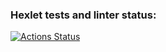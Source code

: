 ### Hexlet tests and linter status:
[![Actions Status](https://github.com/bumajiuk/python-project-lvl1/workflows/hexlet-check/badge.svg)](https://github.com/bumajiuk/python-project-lvl1/actions)